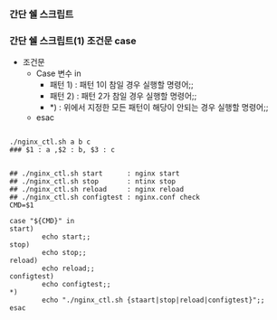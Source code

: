 ### 간단 쉘 스크립트
### 간단 쉘 스크립트(1) 조건문 case
- 조건문
  - Case 변수 in
    - 패턴 1) : 패턴 1이 참일 경우 실행할 명령어;;
    - 패턴 2) : 패턴 2가 참일 경우 실행할 명령어;;
    - *) : 위에서 지정한 모든 패턴이 해당이 안되는 경우 실행할 명령어;; 
  - esac  
```shell

./nginx_ctl.sh a b c 
### $1 : a ,$2 : b, $3 : c


## ./nginx_ctl.sh start      : nginx start
## ./nginx_ctl.sh stop       : ntinx stop
## ./nginx_ctl.sh reload     : nginx reload
## ./nginx_ctl.sh configtest : nginx.conf check
CMD=$1

case "${CMD}" in
start)
        echo start;;
stop)
        echo stop;;
reload)
        echo reload;;
configtest)
        echo configtest;;
*)
        echo "./nginx_ctl.sh {staart|stop|reload|configtest}";;
esac

```